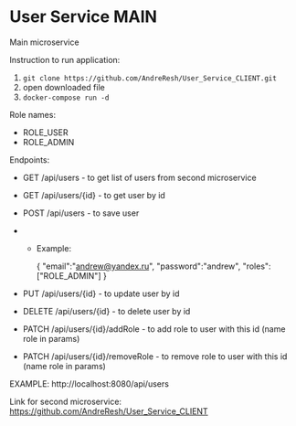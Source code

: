 # User Service MAIN

Main microservice

Instruction to run application:

1) `git clone https://github.com/AndreResh/User_Service_CLIENT.git`
2) open downloaded file
3) `docker-compose run -d`

Role names:
 - ROLE_USER
 - ROLE_ADMIN

Endpoints:

- GET /api/users - to get list of users from second microservice
- GET /api/users/{id} - to get user by id
- POST /api/users - to save user
- 
    - Example:
  
      {
            "email":"andrew@yandex.ru",
            "password":"andrew",
            "roles":["ROLE_ADMIN"]
      }
  
- PUT  /api/users/{id} - to update user by id
- DELETE /api/users/{id} - to delete user by id
- PATCH  /api/users/{id}/addRole - to add role to user with this id (name role in params)
- PATCH  /api/users/{id}/removeRole - to remove role to user with this id (name role in params)

EXAMPLE: http://localhost:8080/api/users

Link for second microservice: https://github.com/AndreResh/User_Service_CLIENT
